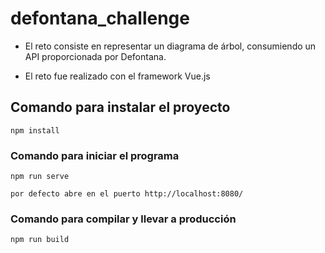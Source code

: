 # defontana_challenge

* El reto consiste en representar un diagrama de árbol, consumiendo un API proporcionada por Defontana.

* El reto fue realizado con el framework Vue.js
## Comando para instalar el proyecto
```
npm install
```

### Comando para iniciar el programa
```
npm run serve

por defecto abre en el puerto http://localhost:8080/
```

### Comando para compilar y llevar a producción
```
npm run build
```

